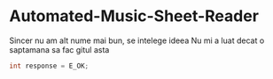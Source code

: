# Automated-Music-Sheet-Reader
Sincer nu am alt nume mai bun, se intelege ideea 
Nu mi a luat decat o saptamana sa fac gitul asta 

```c
int response = E_OK;
```
